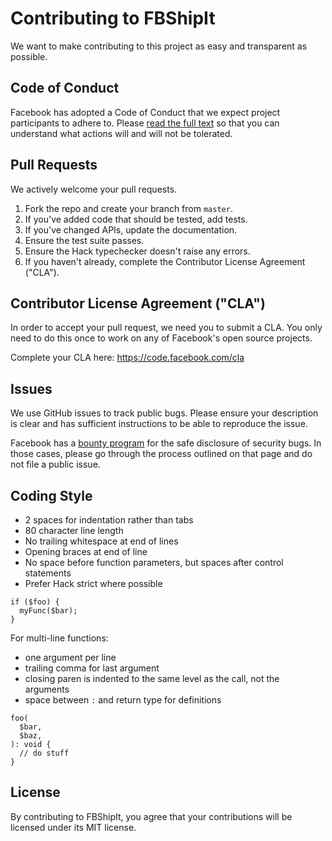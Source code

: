 # Contributing to FBShipIt
We want to make contributing to this project as easy and transparent as
possible.

## Code of Conduct
Facebook has adopted a Code of Conduct that we expect project participants to adhere to. Please [read the full text](https://code.facebook.com/pages/876921332402685/open-source-code-of-conduct) so that you can understand what actions will and will not be tolerated.

## Pull Requests
We actively welcome your pull requests.

1. Fork the repo and create your branch from `master`.
2. If you've added code that should be tested, add tests.
3. If you've changed APIs, update the documentation.
4. Ensure the test suite passes.
5. Ensure the Hack typechecker doesn't raise any errors.
6. If you haven't already, complete the Contributor License Agreement ("CLA").

## Contributor License Agreement ("CLA")
In order to accept your pull request, we need you to submit a CLA. You only need
to do this once to work on any of Facebook's open source projects.

Complete your CLA here: <https://code.facebook.com/cla>

## Issues
We use GitHub issues to track public bugs. Please ensure your description is
clear and has sufficient instructions to be able to reproduce the issue.

Facebook has a [bounty program](https://www.facebook.com/whitehat/) for the safe
disclosure of security bugs. In those cases, please go through the process
outlined on that page and do not file a public issue.

## Coding Style
* 2 spaces for indentation rather than tabs
* 80 character line length
* No trailing whitespace at end of lines
* Opening braces at end of line
* No space before function parameters, but spaces after control statements
* Prefer Hack strict where possible

```Hack
if ($foo) {
  myFunc($bar);
}
```

For multi-line functions:
 - one argument per line
 - trailing comma for last argument
 - closing paren is indented to the same level as the call, not the arguments
 - space between `:` and return type for definitions

```Hack
foo(
  $bar,
  $baz,
): void {
  // do stuff
}
```

## License
By contributing to FBShipIt, you agree that your contributions will be licensed
under its MIT license.
